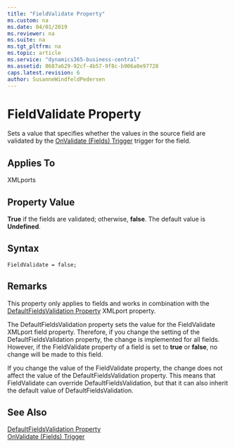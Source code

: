 ```yaml
---
title: "FieldValidate Property"
ms.custom: na
ms.date: 04/01/2019
ms.reviewer: na
ms.suite: na
ms.tgt_pltfrm: na
ms.topic: article
ms.service: "dynamics365-business-central"
ms.assetid: 8687a629-92cf-4b57-9f8c-b906a0e97728
caps.latest.revision: 6
author: SusanneWindfeldPedersen
---
```


 

# FieldValidate Property
Sets a value that specifies whether the values in the source field are validated by the [OnValidate (Fields) Trigger](../triggers/devenv-onvalidate-fields-trigger.md) trigger for the field.  
  
## Applies To  
 XMLports  
  
## Property Value  
 **True** if the fields are validated; otherwise, **false**. The default value is **Undefined**.  

## Syntax
```
FieldValidate = false;
```
 
## Remarks  
 This property only applies to fields and works in combination with the [DefaultFieldsValidation Property](devenv-defaultfieldsvalidation-property.md) XMLport property.  
  
 The DefaultFieldsValidation property sets the value for the FieldValidate XMLport field property. Therefore, if you change the setting of the DefaultFieldsValidation property, the change is implemented for all fields. However, if the FieldValidate property of a field is set to **true** or **false**, no change will be made to this field.  
  
 If you change the value of the FieldValidate property, the change does not affect the value of the DefaultFieldsValidation property. This means that FieldValidate can override DefaultFieldsValidation, but that it can also inherit the default value of DefaultFieldsValidation.  
  
## See Also  
 [DefaultFieldsValidation Property](devenv-defaultfieldsvalidation-property.md)   
 [OnValidate (Fields) Trigger](../triggers/devenv-onvalidate-fields-trigger.md)